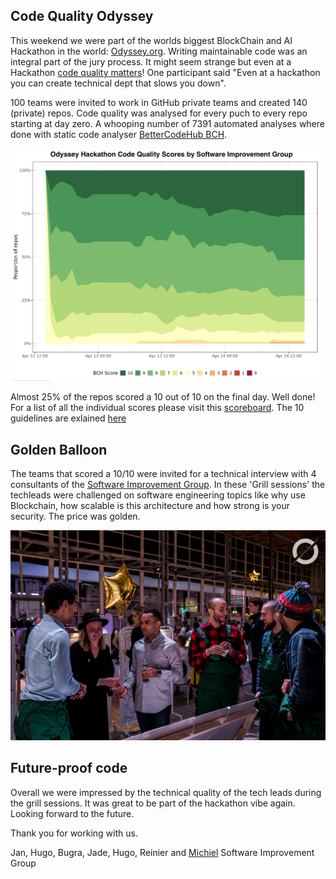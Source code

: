 ## Code Quality Odyssey
This weekend we were part of the worlds biggest BlockChain and AI Hackathon in the world: [Odyssey.org](https://odyssey.org). Writing maintainable code was an integral part of the jury process. It might seem strange but even at a Hackathon [code quality matters](/code-quality-matters.md)! One participant said "Even at a hackathon you can create technical dept that slows you down". 

100 teams were invited to work in GitHub private teams and created 140 (private) repos. Code quality was analysed for every puch to every repo starting at day zero. A whooping number of 7391 automated analyses where done with static code analyser [BetterCodeHub BCH](https://bettercodehub). 

![Code Quality over time of the Hackathob](overall_scores.jpg)

Almost 25% of the repos scored a 10 out of 10 on the final day. Well done! For a list of all the individual scores please visit this [scoreboard](/scoreboard.md). The 10 guidelines are exlained [here](https://odysseyhack.github.io)

## Golden Balloon
The teams that scored a 10/10 were invited for a technical interview with 4 consultants of the [Software Improvement Group](https:/sig.eu). In these 'Grill sessions' the techleads were challenged on software engineering topics like why use Blockchain, how scalable is this architecture and how strong is your security. The price was golden.

![Golden balloons](goldenballoon.jpg)


## Future-proof code
Overall we were impressed by the technical quality of the tech leads during the grill sessions. It was great to be part of the hackathon vibe again. Looking forward to the future. 

Thank you for working with us.

Jan, Hugo, Bugra, Jade, Hugo, Reinier and [Michiel](https://github.com/michielcuijpers)
Software Improvement Group
